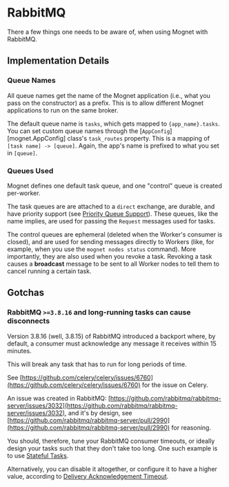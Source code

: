 # RabbitMQ

There a few things one needs to be aware of, when using Mognet with RabbitMQ.

## Implementation Details

### Queue Names

All queue names get the name of the Mognet application (i.e., what you pass on the constructor) as a prefix. This is to allow different Mognet applications to run on the same broker.

The default queue name is `tasks`, which gets mapped to `{app_name}.tasks`. You can set custom queue names through the [`AppConfig`][mognet.AppConfig] class's `task_routes` property. This is a mapping of `[task name] -> [queue]`. Again, the app's name is prefixed to what you set in `[queue]`.

### Queues Used

Mognet defines one default task queue, and one "control" queue is created per-worker. 

The task queues are are attached to a `direct` exchange, are durable, and have priority support (see [Priority Queue Support](https://www.rabbitmq.com/priority.html)). These queues, like the name implies, are used for passing the `Request` messages used for tasks.

The control queues are ephemeral (deleted when the Worker's consumer is closed), and are used for sending messages directly to Workers (like, for example, when you use the `mognet nodes status` command). More importantly, they are also used when you revoke a task. Revoking a task causes a **broadcast** message to be sent to all Worker nodes to tell them to cancel running a certain task.

## Gotchas

### RabbitMQ ``>=3.8.16`` and long-running tasks can cause disconnects

Version 3.8.16 (well, 3.8.15) of RabbitMQ introduced a backport where, by default, a consumer must acknowledge any message it receives within 15 minutes.

This will break any task that has to run for long periods of time.

See [https://github.com/celery/celery/issues/6760](https://github.com/celery/celery/issues/6760) for the issue on Celery.

An issue was created in RabbitMQ: [https://github.com/rabbitmq/rabbitmq-server/issues/3032](https://github.com/rabbitmq/rabbitmq-server/issues/3032), and it's by design, see [https://github.com/rabbitmq/rabbitmq-server/pull/2990](https://github.com/rabbitmq/rabbitmq-server/pull/2990) for reasoning.

You should, therefore, tune your RabbitMQ consumer timeouts, or ideally design your tasks such that they don't take too long. One such example is to use [Stateful Tasks](../advanced/stateful-tasks.md).

Alternatively, you can disable it altogether, or configure it to have a higher value, according to [Delivery Acknowledgement Timeout](https://www.rabbitmq.com/consumers.html#acknowledgement-timeout).
